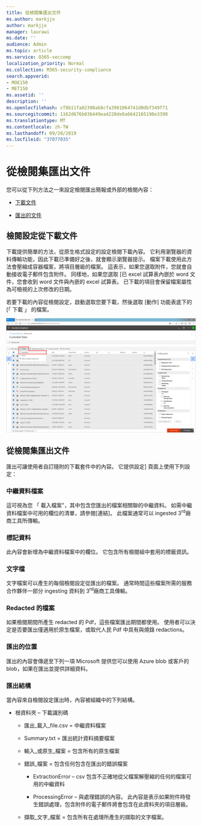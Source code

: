 ```yaml
---
title: 從檢閱集匯出文件
ms.author: markjjo
author: markjjo
manager: laurawi
ms.date: ''
audience: Admin
ms.topic: article
ms.service: O365-seccomp
localization_priority: Normal
ms.collection: M365-security-compliance
search.appverid:
- MOE150
- MET150
ms.assetid: ''
description: ''
ms.openlocfilehash: cf8b11fa82398ab8cfa3981064741d0dbf349f71
ms.sourcegitcommit: 1162d676b036449ea4220de8a6642165190e3398
ms.translationtype: MT
ms.contentlocale: zh-TW
ms.lasthandoff: 09/20/2019
ms.locfileid: "37077035"
---
```

# <a name="export-documents-from-a-review-set"></a>從檢閱集匯出文件

您可以從下列方法之一來設定檢閱匯出簡報或外部的檢閱內容：

- [下載文件](#download-documents-from-a-review-set)
 
- [匯出的文件](#export-documents-from-a-review-set)

## <a name="download-documents-from-a-review-set"></a>檢閱設定從下載文件

下載提供簡單的方法，從原生格式設定的設定檢閱下載內容。 它利用瀏覽器的資料傳輸功能，因此下載已準備好之後，就會顯示瀏覽器提示。 檔案下載使用此方法會壓縮成容器檔案，將項目層級的檔案。 這表示，如果您選取附件，您就會自動接收電子郵件包含附件。 同樣地，如果您選取 [已 excel 試算表內嵌於 word 文件，您會收到 word 文件與內嵌的 excel 試算表。 已下載的項目會保留檔案屬性為可檢視的上次修改的日期。

若要下載的內容從檢閱設定，啟動選取您要下載，然後選取 [動作] 功能表底下的 [「 下載 」 的檔案。

![說明自動產生之電腦的螢幕擷取畫面](media/eDiscoDownload.png)

## <a name="export-documents-from-a-review-set"></a>從檢閱集匯出文件

匯出可讓使用者自訂隨附的下載套件中的內容。 它提供設定] 頁面上使用下列設定：

### <a name="metadata-file"></a>中繼資料檔案

這可視為您 「 載入檔案"，其中包含您匯出的檔案相關聯的中繼資料。 如需中繼資料檔案中可用的欄位的清單，請參閱\[連結\]。 此檔案通常可以 ingested 3<sup>rd</sup>廠商工具所傳輸。

### <a name="tag-data"></a>標記資料

此內容會新增為中繼資料檔案中的欄位。 它包含所有檢閱組中套用的標籤資訊。

### <a name="text-files"></a>文字檔

文字檔案可以產生的每個檢閱設定從匯出的檔案。 通常時間這些檔案所需的服務合作夥伴一部分 ingesting 資料到 3<sup>rd</sup>廠商工具傳輸。

### <a name="redacted-files"></a>Redacted 的檔案

如果檢閱期間所產生 redacted 的 Pdf，這些檔案匯出期間都使用。 使用者可以決定是否要匯出僅適用於原生檔案，或取代人民 Pdf 中具有與燒錄 redactions。

### <a name="export-location"></a>匯出的位置

匯出的內容會傳遞至下列一項 Microsoft 提供您可以使用 Azure blob 或客戶的 blob，如果在匯出並提供詳細資料。

### <a name="export-structure"></a>匯出結構

當內容來自檢閱設定匯出時，內容被組織中的下列結構。

  - 根資料夾 – 下載識別碼
    
      - 匯出\_載入\_file.csv = 中繼資料檔案
    
      - Summary.txt = 匯出統計資料摘要檔案
    
      - 輸入\_或原生\_檔案 = 包含所有的原生檔案
    
      - 錯誤\_檔案 = 包含任何包含在匯出的錯誤檔案
        
          - ExtractionError – csv 包含不正確地從父檔案解壓縮的任何的檔案可用的中繼資料
        
          - ProcessingError – 與處理錯誤的內容。 此內容是表示如果附件時發生錯誤處理，包含附件的電子郵件將會包含在此資料夾的項目層級。
    
      - 擷取\_文字\_檔案 = 包含所有在處理所產生的擷取的文字檔案。